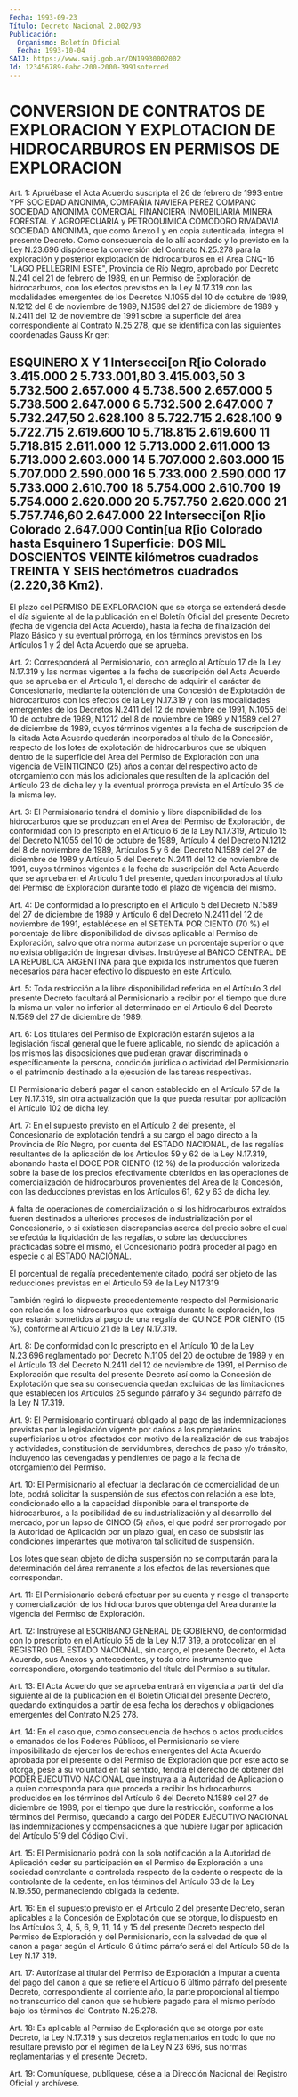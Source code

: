 ```yaml
---
Fecha: 1993-09-23
Título: Decreto Nacional 2.002/93
Publicación:
  Organismo: Boletín Oficial
  Fecha: 1993-10-04
SAIJ: https://www.saij.gob.ar/DN19930002002
Id: 123456789-0abc-200-2000-3991soterced
---
```

# CONVERSION DE CONTRATOS DE EXPLORACION Y EXPLOTACION DE HIDROCARBUROS EN PERMISOS DE EXPLORACION

<a id="1"></a>
Art. 1: Apruébase el Acta Acuerdo suscripta el 26 de febrero de 1993  entre  YPF  SOCIEDAD  ANONIMA, COMPAÑIA NAVIERA PEREZ COMPANC SOCIEDAD ANONIMA COMERCIAL FINANCIERA  INMOBILIARIA MINERA FORESTAL Y AGROPECUARIA y PETROQUIMICA COMODORO RIVADAVIA  SOCIEDAD ANONIMA, que  como  Anexo  I  y  en  copia autenticada, integra el  presente Decreto. Como consecuencia de  lo allí acordado y lo previsto en la Ley N.23.696 dispónese la conversión  del Contrato N.25.278 para la exploración y posterior explotación de  hidrocarburos  en  el  Area CNQ-16  "LAGO  PELLEGRINI  ESTE",  Provincia de Río Negro, aprobado por Decreto N.241 del 21 de febrero  de  1989,  en  un  Permiso  de Exploración  de  hidrocarburos, con los efectos previstos en la Ley N.17.319 con las modalidades  emergentes de los Decretos N.1055 del 10 de octubre de 1989, N.1212 del  8  de  noviembre de 1989, N.1589 del 27 de diciembre de 1989 y N.2411 del 12  de  noviembre  de 1991 sobre  la superficie del área correspondiente al Contrato N.25.278, que se identifica  con las siguientes coordenadas Gauss Kr ger:

## ESQUINERO                    X                    Y    1         Intersecci[on R[io Colorado      3.415.000    2                     5.733.001,80         3.415.003,50    3                     5.732.500            2.657.000    4                     5.738.500            2.657.000    5                     5.738.500            2.647.000    6                     5.732.500            2.647.000    7                     5.732.247,50         2.628.100    8                     5.722.715            2.628.100    9                     5.722.715            2.619.600    10                    5.718.815            2.619.600    11                    5.718.815            2.611.000    12                    5.713.000            2.611.000    13                    5.713.000            2.603.000    14                    5.707.000            2.603.000    15                    5.707.000            2.590.000    16                    5.733.000            2.590.000    17                    5.733.000            2.610.700    18                    5.754.000            2.610.700    19                    5.754.000            2.620.000    20                    5.757.750            2.620.000    21                    5.757.746,60         2.647.000    22          Intersecci[on R[io Colorado    2.647.000       Contin[ua R[io  Colorado  hasta Esquinero 1 Superficie: DOS MIL DOSCIENTOS VEINTE  kilómetros cuadrados TREINTA Y SEIS hectómetros cuadrados (2.220,36 Km2).

El plazo del PERMISO DE EXPLORACION que  se  otorga  se  extenderá desde  el  día siguiente al de la publicación en el Boletín Oficial del presente  Decreto  (fecha  de vigencia del Acta Acuerdo), hasta la fecha de finalización del Plazo  Básico  y su eventual prórroga, en los términos previstos en los Artículos 1  y  2 del Acta Acuerdo que se aprueba.

<a id="2"></a>
Art. 2: Corresponderá al Permisionario, con arreglo al Artículo 17 de  la  Ley  N.17.319  y  las  normas  vigentes  a  la  fecha de suscripción  del  Acta Acuerdo que se aprueba en el Artículo 1,  el derecho de adquirir  el  carácter  de  Concesionario,  mediante  la obtención  de una Concesión de Explotación de hidrocarburos con los efectos de la  Ley N.17.319 y con las modalidades emergentes de los Decretos N.2411  del  12  de  noviembre  de  1991, N.1055 del 10 de octubre de 1989, N.1212 del 8 de noviembre de  1989 y N.1589 del 27 de  diciembre  de  1989,  cuyos  términos vigentes a  la  fecha  de suscripción  de  la citada Acta Acuerdo  quedarán  incorporados  al título de la Concesión,  respecto  de  los  lotes de explotación de hidrocarburos que se ubiquen dentro de la superficie  del  Area del Permiso de Exploración con una vigencia de VEINTICINCO (25)  años a contar  del respectivo acto de otorgamiento con más los adicionales que resulten  de  la  aplicación  del Artículo 23 de dicha ley y la eventual  prórroga prevista en el Artículo  35  de  la  misma  ley.

<a id="3"></a>
Art. 3: El Permisionario tendrá el dominio y libre disponibilidad  de  los  hidrocarburos  que se produzcan en el Area del Permiso de Exploración, de conformidad  con lo prescripto en el Artículo 6 de la Ley N.17.319, Artículo 15 del  Decreto  N.1055 del 10  de  octubre  de  1989,  Artículo 4 del Decreto N.1212 del 8  de noviembre de 1989, Artículos  5  y  6  del Decreto N.1589 del 27 de diciembre  de  1989  y  Artículo 5 del Decreto  N.2411  del  12  de noviembre  de  1991,  cuyos    términos  vigentes  a  la  fecha  de suscripción del Acta Acuerdo que  se  aprueba  en el Artículo 1 del presente, quedan incorporados al título del Permiso  de Exploración durante todo el plazo de vigencia del mismo.

<a id="4"></a>
Art.  4:  De  conformidad a lo prescripto en el Artículo 5 del Decreto N.1589 del 27  de  diciembre  de  1989  y  Artículo  6  del Decreto  N.2411  del  12  de  noviembre  de 1991, establécese en el SETENTA POR CIENTO (70 %) el porcentaje de  libre disponibilidad de divisas aplicable al Permiso de Exploración,  salvo  que otra norma autorizase  un  porcentaje  superior o que no exista obligación  de ingresar divisas. Instrúyese  al  BANCO  CENTRAL  DE  LA  REPUBLICA ARGENTINA  para   que expida los instrumentos que fueren necesarios para hacer efectivo lo dispuesto en este Artículo.

<a id="5"></a>
Art. 5: Toda restricción a la libre disponibilidad referida en el Artículo  3  del  presente  Decreto facultará al Permisionario a recibir por el tiempo que dure la  misma  un  valor  no inferior al determinado  en  el  Artículo  6  del  Decreto  N.1589  del  27  de diciembre de 1989.

<a id="6"></a>
Art.  6:  Los  titulares  del  Permiso  de Exploración estarán sujetos a la legislación fiscal general que le  fuere aplicable, no siendo  de aplicación a los mismos las disposiciones  que  pudieran gravar  discriminada    o  específicamente  la  persona,  condición jurídica o actividad del  Permisionario o el patrimonio destinado a la ejecución de las tareas respectivas.

El Permisionario deberá pagar  el canon establecido en el Artículo 57  de la Ley N.17.319, sin otra actualización  que  la  que  pueda resultar por aplicación el Artículo 102 de dicha ley.

<a id="7"></a>
Art. 7: En el supuesto previsto en el Artículo 2 del presente, el Concesionario  de  explotación tendrá a su cargo el pago directo a la Provincia de Río Negro,  por  cuenta  del  ESTADO NACIONAL, de las regalías resultantes de la aplicación de los  Artículos 59 y 62 de la Ley N.17.319, abonando hasta el DOCE POR CIENTO  (12 %) de la producción  valorizada  sobre  la base de los precios efectivamente obtenidos en las operaciones de  comercialización  de hidrocarburos provenientes   del  Area  de  la  Concesión,  con  las  deducciones previstas  en  los   Artículos  61,  62  y  63  de  dicha  ley.

A falta de operaciones  de comercialización o si los hidrocarburos extraídos fueren destinados a ulteriores procesos de industrialización por el Concesionario, o si existiesen discrepancias  acerca  del precio  sobre  el  cual  se  efectúa  la liquidación de las regalías,  o  sobre  las deducciones practicadas sobre el mismo, el Concesionario podrá proceder  al pago en especie o al ESTADO NACIONAL.

El porcentual de regalía precedentemente citado,  podrá ser objeto de las reducciones previstas en el Artículo 59 de la  Ley  N.17.319

También    regirá    lo  dispuesto  precedentemente  respecto  del Permisionario  con  relación   a  los  hidrocarburos  que  extraiga durante la exploración, los que  estarán  sometidos  al pago de una regalía  del QUINCE POR CIENTO (15 %), conforme al Artículo  21  de la Ley N.17.319.

<a id="8"></a>
Art.  8: De conformidad con lo prescripto en el Artículo 10 de la Ley N.23.696  reglamentado  por Decreto N.1105 del 20 de octubre de 1989 y en el Artículo 13 del  Decreto N.2411 del 12 de noviembre de  1991,  el  Permiso  de Exploración  que  resulta  del  presente Decreto así como la Concesión de Explotación que sea su consecuencia quedan excluidas  de  las  limitaciones que establecen los Artículos 25 segundo párrafo y 34 segundo  párrafo  de la Ley N 17.319.

<a id="9"></a>
Art.  9:  El  Permisionario continuará obligado al pago de las indemnizaciones previstas  por  la  legislación vigente por daños a los propietarios superficiarios u otros  afectados con motivo de la realización  de  sus  trabajos  y  actividades,    constitución  de servidumbres,  derechos  de  paso  y/o  tránsito,  incluyendo   las devengadas  y  pendientes  de  pago  a la fecha de otorgamiento del Permiso.

<a id="10"></a>
Art.  10:  El  Permisionario  al  efectuar  la  declaración de comercialidad  de  un  lote, podrá solicitar la suspensión  de  sus efectos con relación a ese  lote,  condicionado ello a la capacidad disponible para el transporte de hidrocarburos,  a  la  posibilidad de su industrialización y al desarrollo del mercado, por  un  lapso de CINCO (5) años, el que podrá ser prorrogado por la Autoridad  de Aplicación por un plazo igual, en caso de subsistir las condiciones  imperantes  que motivaron tal solicitud de suspensión.

Los lotes que sean objeto  de  dicha  suspensión  no  se computarán para  la  determinación  del  área remanente a los efectos  de  las reversiones que correspondan.

<a id="11"></a>
Art.  11:  El  Permisionario  deberá  efectuar por su cuenta y riesgo  el transporte y comercialización de los  hidrocarburos  que obtenga del  Area  durante  la vigencia del Permiso de Exploración.

<a id="12"></a>
Art.  12:  Instrúyese  al  ESCRIBANO  GENERAL  DE GOBIERNO, de conformidad  con  lo  prescripto en el Artículo 55 de la  Ley  N.17 319, a protocolizar en  el REGISTRO DEL ESTADO NACIONAL, sin cargo, el presente Decreto, el Acta  Acuerdo, sus Anexos y antecedentes, y todo otro instrumento que correspondiere,  otorgando testimonio del título del Permiso a su titular.

<a id="13"></a>
Art.  13: El Acta Acuerdo que se aprueba entrará en vigencia a partir del día  siguiente  al  de  la  publicación  en  el  Boletín Oficial del presente Decreto, quedando extinguidos a partir de  esa fecha  los  derechos  y  obligaciones  emergentes del Contrato N.25 278.

<a id="14"></a>
Art.  14:  En el caso que, como consecuencia de hechos o actos producidos o emanados  de los Poderes Públicos, el Permisionario se viere imposibilitado de  ejercer  los  derechos emergentes del Acta Acuerdo aprobada por el presente o del Permiso  de  Exploración que por este acto se otorga, pese a su voluntad en tal sentido,  tendrá el  derecho de obtener del PODER EJECUTIVO NACIONAL que instruya  a la Autoridad  de  Aplicación o a quien corresponda para que proceda a  recibir  los  hidrocarburos   producidos  en  los  términos  del Artículo 6 del Decreto N.1589 del  27  de diciembre de 1989, por el tiempo  que  dure  la  restricción, conforme  a  los  términos  del Permiso,  quedando  a  cargo   del  PODER  EJECUTIVO  NACIONAL  las indemnizaciones  y  compensaciones    a    que  hubiere  lugar  por aplicación del Artículo 519 del Código Civil.

<a id="15"></a>
Art.  15: El Permisionario podrá con la sola notificación a la Autoridad de  Aplicación  ceder  su  participación en el Permiso de Exploración a una sociedad controlante  o controlada respecto de la cedente  o  respecto  de  la  controlante  de la  cedente,  en  los términos  del  Artículo  33  de  la  Ley  N.19.550,   permaneciendo obligada la cedente.

<a id="16"></a>
Art. 16: En el supuesto previsto en el Artículo 2 del presente Decreto,  serán  aplicables  a  la  Concesión de Explotación que se otorgue, lo dispuesto en los Artículos  3,  4, 5, 6, 9, 11, 14 y 15 del  presente  Decreto respecto del Permiso de  Exploración  y  del Permisionario, con  la  salvedad  de  que el canon a pagar según el Artículo 6 último párrafo será el del Artículo  58  de  la Ley N.17 319.

<a id="17"></a>
Art.  17:  Autorízase  al titular del Permiso de Exploración a imputar a cuenta del pago del  canon a que se refiere el Artículo 6 último párrafo del presente Decreto,  correspondiente  al corriente año, la parte proporcional al tiempo no transcurrido del  canon que se  hubiere  pagado  para  el  mismo  período bajo los términos del Contrato N.25.278.

<a id="18"></a>
Art.  18: Es aplicable al Permiso de Exploración que se otorga por este Decreto,  la Ley N.17.319 y sus decretos reglamentarios en todo lo que no resultare  previsto  por  el  régimen de la Ley N.23 696, sus normas reglamentarias y el presente Decreto.

<a id="19"></a>
Art. 19: Comuníquese, publíquese, dése a la Dirección Nacional del Registro Oficial y archívese.